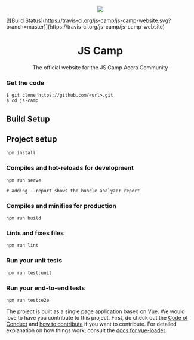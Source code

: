 <p align="center"><img src="https://github.com/js-camp/js-camp-website/blob/master/public/img/logos/js-camp-19-cy.png"></p>
[![Build Status](https://travis-ci.org/js-camp/js-camp-website.svg?branch=master)](https://travis-ci.org/js-camp/js-camp-website)
<h1 align=center><b>JS Camp</b></h1>
<p align="center">The official website for the JS Camp Accra Community</p>
 
### Get the code 
```terminal
$ git clone https://github.com/<url>.git
$ cd js-camp

```

## Build Setup


## Project setup
```
npm install
```

### Compiles and hot-reloads for development
```
npm run serve

# adding --report shows the bundle analyzer report
```

### Compiles and minifies for production
```
npm run build
```

### Lints and fixes files
```
npm run lint
```

### Run your unit tests
```
npm run test:unit
```

### Run your end-to-end tests
```
npm run test:e2e
```


The project is built as a single page application based on Vue.
We would love to have you contribute to this project. First, do check out the [Code of Conduct](https://github.com/js-camp/js-camp-website/blob/master/.github/code-of-conduct.md) and [how to contribute](https://github.com/js-camp/js-camp-website/blob/master/.github/CONTRIBUTING.md) if you want to contribute.
For detailed explanation on how things work,
consult the [docs for vue-loader](http://vuejs.github.io/vue-loader).
